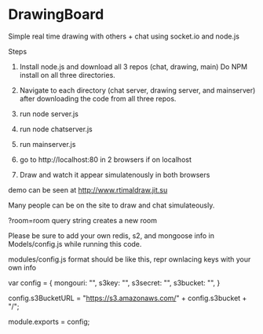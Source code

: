 DrawingBoard
============
Simple real time drawing with others + chat using socket.io and node.js

Steps
1. Install node.js and download all 3 repos (chat, drawing, main) Do NPM install on all three directories.

2. Navigate to each directory (chat server, drawing server, and mainserver) after downloading the code from all three repos.

3. run node server.js

4. run node chatserver.js

5. run mainserver.js

5. go to http://localhost:80 in 2 browsers if on localhost

6. Draw and watch it appear simulatenously in both browsers




demo can be seen at 
http://www.rtimaldraw.jit.su

Many people can be on the site to draw and chat simulateously.

?room=room query string creates a new room

Please be sure to add your own redis, s2, and mongoose info in Models/config.js while running this code.

modules/config.js format should be like this, repr ownlacing keys with your own info

var config = {
	mongouri: "",
	s3key: "",
	s3secret: "",
	s3bucket: "",
}

config.s3BucketURL = "https://s3.amazonaws.com/" + config.s3bucket + "/";

module.exports = config;